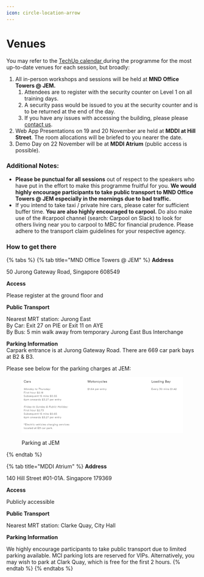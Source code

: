 ```yaml
---
icon: circle-location-arrow
---
```


# Venues

You may refer to the [TechUp calendar ](tech-up-calendar.md)during the programme for the most up-to-date venues for each session, but broadly:

1. All in-person workshops and sessions will be held at **MND Office Towers @ JEM.**
   1. Attendees are to register with the security counter on Level 1 on all training days.
   2. A security pass would be issued to you at the security counter and is to be returned at the end of the day.
   3. If you have any issues with accessing the building, please please [contact us](contact-persons.md).
2. Web App Presentations on 19 and 20 November are held at **MDDI at Hill Street**. The room allocations will be briefed to you nearer the date.
3. Demo Day on 22 November will be at **MDDI Atrium** (public access is possible).

### Additional Notes: <a href="#additional-notes" id="additional-notes"></a>

* **Please be punctual for all sessions** out of respect to the speakers who have put in the effort to make this programme fruitful for you. **We would highly encourage participants to take public transport to MND Office Towers @ JEM especially in the mornings due to bad traffic.**
* If you intend to take taxi / private hire cars, please cater for sufficient buffer time. **You are also highly encouraged to carpool.** Do also make use of the #carpool channel (search: Carpool on Slack) to look for others living near you to carpool to MBC for financial prudence. Please adhere to the transport claim guidelines for your respective agency.

### How to get there

{% tabs %}
{% tab title="MND Office Towers @ JEM" %}
**Address**

50 Jurong Gateway Road, Singapore 608549

**Access**

Please register at the ground floor and&#x20;

**Public Transport**

Nearest MRT station: Jurong East\
By Car: Exit 27 on PIE or Exit 11 on AYE\
By Bus: 5 min walk away from temporary Jurong East Bus Interchange

**Parking Information**\
Carpark entrance is at Jurong Gateway Road. There are 669 car park bays at B2 & B3.

Please see below for the parking charges at JEM:

<figure><img src="../.gitbook/assets/image (2).png" alt=""><figcaption><p>Parking at JEM</p></figcaption></figure>
{% endtab %}

{% tab title="MDDI Atrium" %}
**Address**

140 Hill Street #01-01A. Singapore 179369

**Access**

Publicly accessible

**Public Transport**

Nearest MRT station: Clarke Quay, City Hall

**Parking Information**

We highly encourage participants to take public transport due to limited parking available. MCI parking lots are reserved for VIPs. Alternatively, you may wish to park at Clark Quay, which is free for the first 2 hours.
{% endtab %}
{% endtabs %}
